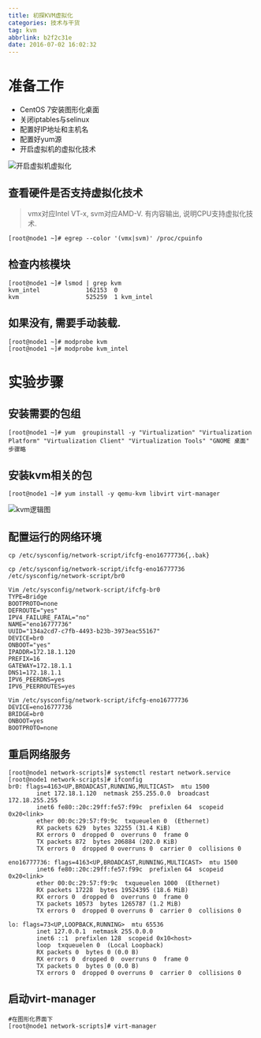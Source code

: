 ```yaml
---
title: 初探KVM虚拟化
categories: 技术与干货
tag: kvm
abbrlink: b2f2c31e
date: 2016-07-02 16:02:32
---
```


# 准备工作
- CentOS 7安装图形化桌面
- 关闭iptables与selinux
- 配置好IP地址和主机名
- 配置好yum源
- 开启虚拟机的虚拟化技术
<!-- more -->
![开启虚拟机虚拟化](http://o9c1bfnxp.bkt.clouddn.com/2016-07-02-kvm01.png)

## 查看硬件是否支持虚拟化技术
> vmx对应Intel VT-x, svm对应AMD-V.
有内容输出, 说明CPU支持虚拟化技术.

```
[root@node1 ~]# egrep --color '(vmx|svm)' /proc/cpuinfo
```

## 检查内核模块
```
[root@node1 ~]# lsmod | grep kvm
kvm_intel             162153  0 
kvm                   525259  1 kvm_intel
```
## 如果没有, 需要手动装载.
```
[root@node1 ~]# modprobe kvm
[root@node1 ~]# modprobe kvm_intel
```

# 实验步骤

## 安装需要的包组
```
[root@node1 ~]# yum  groupinstall -y "Virtualization" "Virtualization Platform" "Virtualization Client" "Virtualization Tools" "GNOME 桌面"
步骤略
```
## 安装kvm相关的包
```
[root@node1 ~]# yum install -y qemu-kvm libvirt virt-manager
```
![kvm逻辑图](http://o9c1bfnxp.bkt.clouddn.com/2016-07-02-kvm02.png)

## 配置运行的网络环境
```
cp /etc/sysconfig/network-script/ifcfg-eno16777736{,.bak}

cp /etc/sysconfig/network-script/ifcfg-eno16777736 /etc/sysconfig/network-script/br0

Vim /etc/sysconfig/network-script/ifcfg-br0
TYPE=Bridge
BOOTPROTO=none
DEFROUTE="yes"
IPV4_FAILURE_FATAL="no"
NAME="eno16777736"
UUID="134a2cd7-c7fb-4493-b23b-3973eac55167"
DEVICE=br0
ONBOOT="yes"
IPADDR=172.18.1.120
PREFIX=16
GATEWAY=172.18.1.1
DNS1=172.18.1.1
IPV6_PEERDNS=yes
IPV6_PEERROUTES=yes

Vim /etc/sysconfig/network-script/ifcfg-eno16777736
DEVICE=eno16777736
BRIDGE=br0
ONBOOT=yes
BOOTPROTO=none
```
## 重启网络服务
```
[root@node1 network-scripts]# systemctl restart network.service
[root@node1 network-scripts]# ifconfig 
br0: flags=4163<UP,BROADCAST,RUNNING,MULTICAST>  mtu 1500
        inet 172.18.1.120  netmask 255.255.0.0  broadcast 172.18.255.255
        inet6 fe80::20c:29ff:fe57:f99c  prefixlen 64  scopeid 0x20<link>
        ether 00:0c:29:57:f9:9c  txqueuelen 0  (Ethernet)
        RX packets 629  bytes 32255 (31.4 KiB)
        RX errors 0  dropped 0  overruns 0  frame 0
        TX packets 872  bytes 206884 (202.0 KiB)
        TX errors 0  dropped 0 overruns 0  carrier 0  collisions 0

eno16777736: flags=4163<UP,BROADCAST,RUNNING,MULTICAST>  mtu 1500
        inet6 fe80::20c:29ff:fe57:f99c  prefixlen 64  scopeid 0x20<link>
        ether 00:0c:29:57:f9:9c  txqueuelen 1000  (Ethernet)
        RX packets 17228  bytes 19524395 (18.6 MiB)
        RX errors 0  dropped 0  overruns 0  frame 0
        TX packets 10573  bytes 1265787 (1.2 MiB)
        TX errors 0  dropped 0 overruns 0  carrier 0  collisions 0

lo: flags=73<UP,LOOPBACK,RUNNING>  mtu 65536
        inet 127.0.0.1  netmask 255.0.0.0
        inet6 ::1  prefixlen 128  scopeid 0x10<host>
        loop  txqueuelen 0  (Local Loopback)
        RX packets 0  bytes 0 (0.0 B)
        RX errors 0  dropped 0  overruns 0  frame 0
        TX packets 0  bytes 0 (0.0 B)
        TX errors 0  dropped 0 overruns 0  carrier 0  collisions 0
```
## 启动virt-manager
```
#在图形化界面下
[root@node1 network-scripts]# virt-manager
```
